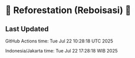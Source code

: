 
# 🌳 Reforestation (Reboisasi) 🌲

## Last Updated

GitHub Actions time: Tue Jul 22 10:28:18 UTC 2025

Indonesia/Jakarta time: Tue Jul 22 17:28:18 WIB 2025
